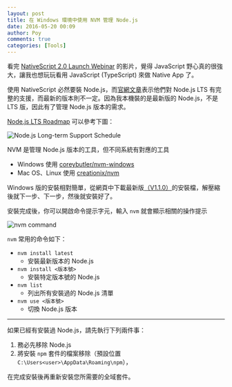 ```yaml
---
layout: post
title: 在 Windows 環境中使用 NVM 管理 Node.js 
date: 2016-05-20 00:09
author: Poy
comments: true
categories: [Tools]
---
```

看完 [NativeScript 2.0 Launch Webinar](https://www.youtube.com/watch?v=efk_oeI58hc) 的影片，覺得 JavaScript 野心真的很強大，讓我也想玩玩看用 JavaScript (TypeScript) 來做 Native App 了。

使用 NativeScript 必然要裝 Node.js，而[官網文章](https://www.nativescript.org/blog/details/which-versions-of-node.js-should-you-use-today)表示他們對 Node.js LTS 有完整的支援，而最新的版本則不一定。因為我本機裝的是最新版的 Node.js，不是 LTS 版，因此有了管理 Node.js 版本的需求。

[Node.js LTS Roadmap](https://github.com/nodejs/LTS) 可以參考下圖：

![Node.js Long-term Support Schedule](http://i.imgur.com/8LJ41al.png)

NVM 是管理 Node.js 版本的工具，但不同系統有對應的工具

* Windows 使用 [coreybutler/nvm-windows](https://github.com/coreybutler/nvm-windows)
* Mac OS、Linux 使用 [creationix/nvm](https://github.com/creationix/nvm)

Windows 版的安裝相對簡單，從網頁中下載最新版[（V1.1.0）](https://github.com/coreybutler/nvm-windows/releases/download/1.1.0/nvm-setup.zip)的安裝檔，解壓縮後就下一步、下一步，然後就安裝好了。

安裝完成後，你可以開啟命令提示字元，輸入 `nvm` 就會顯示相關的操作提示

![nvm command](http://i.imgur.com/Q3qDYFJ.png)

`nvm` 常用的命令如下：

* `nvm install latest`
	* 安裝最新版本的 Node.js
* `nvm install <版本號>`
	* 安裝特定版本號的 Node.js
* `nvm list`
	* 列出所有安裝過的 Node.js 清單
* `nvm use <版本號>`
	* 切換 Node.js 版本

----------

如果已經有安裝過 Node.js，請先執行下列兩件事：

1. 務必先移除 Node.js
2. 將安裝 `npm` 套件的檔案移除（預設位置 `C:\Users<user>\AppData\Roaming\npm`），

在完成安裝後再重新安裝您所需要的全域套件。